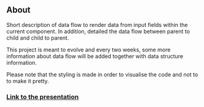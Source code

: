 ## About

Short description of data flow to render data from input fields within the current component. In addition, detailed the data flow between parent to child and child to parent.

This project is meant to evolve and every two weeks, some more information about data flow will be added together with data structure information.

Please note that the styling is made in order to visualise the code and not to to make it pretty.

### [Link to the presentation](https://drive.google.com/file/d/10zRz4M7cK4oOx3GYR9BSrtZL1uHNnewG/view?usp=sharing)
